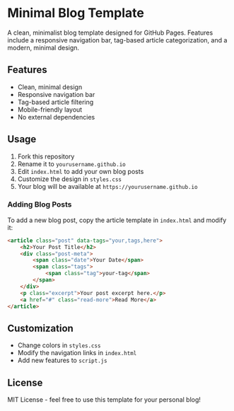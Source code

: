 # Minimal Blog Template

A clean, minimalist blog template designed for GitHub Pages. Features include a responsive navigation bar, tag-based article categorization, and a modern, minimal design.

## Features

- Clean, minimal design
- Responsive navigation bar
- Tag-based article filtering
- Mobile-friendly layout
- No external dependencies

## Usage

1. Fork this repository
2. Rename it to `yourusername.github.io`
3. Edit `index.html` to add your own blog posts
4. Customize the design in `styles.css`
5. Your blog will be available at `https://yourusername.github.io`

### Adding Blog Posts

To add a new blog post, copy the article template in `index.html` and modify it:

```html
<article class="post" data-tags="your,tags,here">
    <h2>Your Post Title</h2>
    <div class="post-meta">
        <span class="date">Your Date</span>
        <span class="tags">
            <span class="tag">your-tag</span>
        </span>
    </div>
    <p class="excerpt">Your post excerpt here.</p>
    <a href="#" class="read-more">Read More</a>
</article>
```

## Customization

- Change colors in `styles.css`
- Modify the navigation links in `index.html`
- Add new features to `script.js`

## License

MIT License - feel free to use this template for your personal blog!
